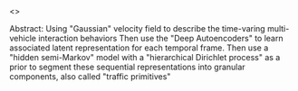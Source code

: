 <<A general Framework of Learning Multi-Vehicle Interaction Patterns from Videos>>

Abstract:
Using "Gaussian" velocity field to describe the time-varing multi-vehicle interaction behaviors
Then use the "Deep Autoencoders" to learn associated latent representation for each temporal frame.
Then use a "hidden semi-Markov" model with a "hierarchical Dirichlet process" as a prior to segment these sequential representations into granular
components, also called "traffic primitives"
